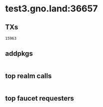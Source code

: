 # test3.gno.land:36657

## TXs
```
15963
```

## addpkgs
```
```

## top realm calls
```
```

## top faucet requesters
```
```

